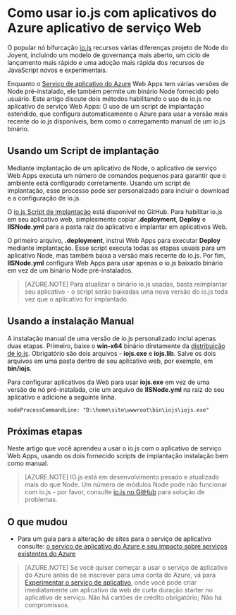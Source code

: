 <properties 
    pageTitle="Como usar io.js com aplicativos do Azure aplicativo de serviço Web" 
    description="Saiba como usar um aplicativo web no serviço de aplicativo do Azure com io.js." 
    services="app-service\web" 
    documentationCenter="nodejs" 
    authors="rmcmurray" 
    manager="wpickett" 
    editor=""/>

<tags 
    ms.service="app-service-web" 
    ms.workload="web" 
    ms.tgt_pltfrm="na" 
    ms.devlang="nodejs" 
    ms.topic="article" 
    ms.date="08/11/2016"
    ms.author="robmcm" />

# <a name="how-to-use-iojs-with-azure-app-service-web-apps"></a>Como usar io.js com aplicativos do Azure aplicativo de serviço Web

O popular nó bifurcação [io.js] recursos várias diferenças projeto de Node do Joyent, incluindo um modelo de governança mais aberto, um ciclo de lançamento mais rápido e uma adoção mais rápida dos recursos de JavaScript novos e experimentais.

Enquanto o [Serviço de aplicativo do Azure](http://go.microsoft.com/fwlink/?LinkId=529714) Web Apps tem várias versões de Node pré-instalado, ele também permite um binário Node fornecido pelo usuário. Este artigo discute dois métodos habilitando o uso de io.js no aplicativo de serviço Web Apps: O uso de um script de implantação estendido, que configura automaticamente o Azure para usar a versão mais recente do io.js disponíveis, bem como o carregamento manual de um io.js binário. 

<a id="deploymentscript"></a>
## <a name="using-a-deployment-script"></a>Usando um Script de implantação

Mediante implantação de um aplicativo de Node, o aplicativo de serviço Web Apps executa um número de comandos pequenos para garantir que o ambiente está configurado corretamente. Usando um script de implantação, esse processo pode ser personalizado para incluir o download e a configuração de io.js.

O [io.js Script de implantação](https://github.com/felixrieseberg/iojs-azure) está disponível no GitHub. Para habilitar io.js em seu aplicativo web, simplesmente copiar **.deployment**, **Deploy** e **IISNode.yml** para a pasta raiz do aplicativo e implantar em aplicativos Web.  

O primeiro arquivo, **.deployment**, instrui Web Apps para executar **Deploy** mediante implantação. Esse script executa todas as etapas usuais para um aplicativo Node, mas também baixa a versão mais recente do io.js. Por fim, **IISNode.yml** configura Web Apps para usar apenas o io.js baixado binário em vez de um binário Node pré-instalados.

> [AZURE.NOTE] Para atualizar o binário io.js usadas, basta reimplantar seu aplicativo - o script serão baixadas uma nova versão do io.js toda vez que o aplicativo for implantado.

<a id="manualinstallation"></a>
## <a name="using-manual-installation"></a>Usando a instalação Manual

A instalação manual de uma versão de io.js personalizado inclui apenas duas etapas. Primeiro, baixe o **win-x64** binário diretamente da [distribuição de io.js]. Obrigatório são dois arquivos - **iojs.exe** e **iojs.lib**. Salve os dois arquivos em uma pasta dentro de seu aplicativo web, por exemplo, em **bin/iojs**.

Para configurar aplicativos da Web para usar **iojs.exe** em vez de uma versão de nó pré-instalada, crie um arquivo de **IISNode.yml** na raiz do seu aplicativo e adicione a seguinte linha.

    nodeProcessCommandLine: "D:\home\site\wwwroot\bin\iojs\iojs.exe"

<a id="nextsteps"></a>
## <a name="next-steps"></a>Próximas etapas

Neste artigo que você aprendeu a usar o io.js com o aplicativo de serviço Web Apps, usando os dois fornecido scripts de implantação instalação bem como manual. 

> [AZURE.NOTE] IO.js está em desenvolvimento pesado e atualizado mais do que Node. Um número de módulos Node pode não funcionar com io.js - por favor, consulte [io.js no GitHub] para solução de problemas.

## <a name="whats-changed"></a>O que mudou
* Para um guia para a alteração de sites para o serviço de aplicativo consulte: [o serviço de aplicativo do Azure e seu impacto sobre serviços existentes do Azure](http://go.microsoft.com/fwlink/?LinkId=529714)

>[AZURE.NOTE] Se você quiser começar a usar o serviço de aplicativo do Azure antes de se inscrever para uma conta do Azure, vá para [Experimentar o serviço de aplicativo](http://go.microsoft.com/fwlink/?LinkId=523751), onde você pode criar imediatamente um aplicativo da web de curta duração starter no aplicativo de serviço. Não há cartões de crédito obrigatório; Não há compromissos.

[IO.js]: https://iojs.org
[distribuição de IO.js]: https://iojs.org/dist/
[IO.js no GitHub]: https://github.com/iojs/io.js
[io.js Deployment Script]: https://github.com/felixrieseberg/iojs-azure
 